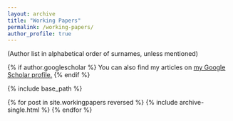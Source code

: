 ```yaml
---
layout: archive
title: "Working Papers"
permalink: /working-papers/
author_profile: true
---
```

(Author list in alphabetical order of surnames, unless mentioned)

{% if author.googlescholar %}
  You can also find my articles on <u><a href="{{author.googlescholar}}">my Google Scholar profile</a>.</u>
{% endif %}

{% include base_path %}

{% for post in site.workingpapers reversed %}
  {% include archive-single.html %}
{% endfor %}
